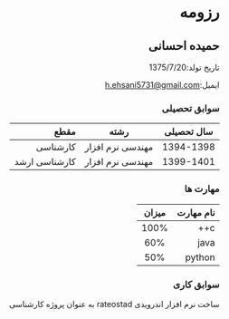 <div dir="rtl">
 
# رزومه
## **حمیده احسانی**

تاریخ تولد:1375/7/20

ایمیل:[h.ehsani5731@gmail.com](h.ehsani5731@gmail.com)

### سوابق تحصیلی

| سال تحصیلی        | رشته           | مقطع  |
| ------------- |:-------------:| -----:|
| 1394-1398      | مهندسی نرم افزار | کارشناسی |
| 1399-1401      | مهندسی نرم افزار      |   کارشناسی ارشد |

### مهارت ها


| نام  مهارت        |میزان           | 
| ------------- |:-------------:|
| c++      | 100% | 
| java      | 60%      |  
| python | 50%     |  

### سوابق کاری

 ساخت نرم افزار اندرویدی rateostad به عنوان پروژه کارشناسی

</div>
 



